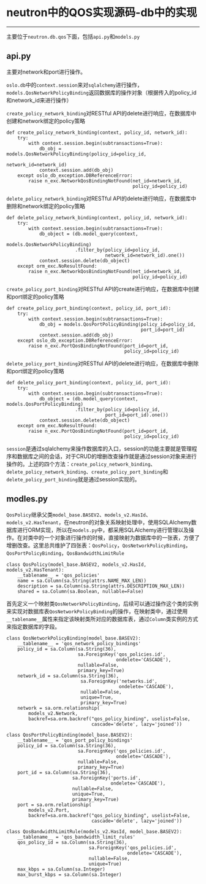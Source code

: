 # neutron中的QOS实现源码-db中的实现

----------------------------------------------------


主要位于`neutron.db.qos`下面，包括`api.py`和`models.py`

## **api.py**


主要对network和port进行操作。



`oslo.db`中的`context.session`来对`sqlalchemy`进行操作，`models.QosNetworkPolicyBinding`返回数据库的操作对象（根据传入的policy_id和network_id来进行操作）

`create_policy_network_binding`对RESTful API的delete进行响应，在数据库中创建和network绑定的policy策略 

```
def create_policy_network_binding(context, policy_id, network_id):
    try:
        with context.session.begin(subtransactions=True):
            db_obj = models.QosNetworkPolicyBinding(policy_id=policy_id,
                                                    network_id=network_id)
            context.session.add(db_obj)
    except oslo_db_exception.DBReferenceError:
        raise n_exc.NetworkQosBindingNotFound(net_id=network_id,
                                              policy_id=policy_id)

```

`delete_policy_network_binding`对RESTful API的delete进行响应，在数据库中删除和network绑定的policy策略

```
def delete_policy_network_binding(context, policy_id, network_id):
    try:
        with context.session.begin(subtransactions=True):
            db_object = (db.model_query(context,
                                        models.QosNetworkPolicyBinding)
                         .filter_by(policy_id=policy_id,
                                    network_id=network_id).one())
            context.session.delete(db_object)
    except orm_exc.NoResultFound:
        raise n_exc.NetworkQosBindingNotFound(net_id=network_id,
                                              policy_id=policy_id)

```

`create_policy_port_binding`对RESTful API的create进行响应，在数据库中创建和port绑定的policy策略

```
def create_policy_port_binding(context, policy_id, port_id):
    try:
        with context.session.begin(subtransactions=True):
            db_obj = models.QosPortPolicyBinding(policy_id=policy_id,
                                                 port_id=port_id)
            context.session.add(db_obj)
    except oslo_db_exception.DBReferenceError:
        raise n_exc.PortQosBindingNotFound(port_id=port_id,
                                           policy_id=policy_id)

```


`delete_policy_port_binding`对RESTful API的delete进行响应，在数据库中删除和port绑定的policy策略

```
def delete_policy_port_binding(context, policy_id, port_id):
    try:
        with context.session.begin(subtransactions=True):
            db_object = (db.model_query(context, models.QosPortPolicyBinding)
                         .filter_by(policy_id=policy_id,
                                    port_id=port_id).one())
            context.session.delete(db_object)
    except orm_exc.NoResultFound:
        raise n_exc.PortQosBindingNotFound(port_id=port_id,
                                           policy_id=policy_id)

```


`session`是通过sqlalchemy来操作数据库的入口，session的功能主要就是管理程序和数据库之间的会话，对于CRUD的增删改查操作就是通过session对象来进行操作的。上述的四个方法：`create_policy_network_binding`、`delete_policy_network_binding`、`create_policy_port_binding`和`delete_policy_port_binding`就是通过session实现的。



## **modles.py**


`QosPolicy`继承父类`model_base.BASEV2`、`models_v2.HasId`、`models_v2.HasTenant`，在neutron的对象关系映射处理中，使用SQLAlchemy数据库进行ORM实现，所以在`models.py`中，都采用SQLAlchemy进行管理以及操作。在对类中的一个对象进行操作的时候，直接映射为数据库中的一张表，方便了增删改查。这里总共维护了四张表：`QosPolicy`，`QosNetworkPolicyBinding`，`QosPortPolicyBinding`，`QosBandwidthLimitRule`

```
class QosPolicy(model_base.BASEV2, models_v2.HasId, models_v2.HasTenant):
    __tablename__ = 'qos_policies'
    name = sa.Column(sa.String(attrs.NAME_MAX_LEN))
    description = sa.Column(sa.String(attrs.DESCRIPTION_MAX_LEN))
    shared = sa.Column(sa.Boolean, nullable=False)

```

首先定义一个映射类`QosNetworkPolicyBinding`，后续可以通过操作这个类的实例来实现对数据库表`QosNetworkPolicyBinding`的操作，在映射类中，通过使用`__tablename__`属性来指定该映射类所对应的数据库表，通过`Column`类实例的方式来指定数据库的字段。



```
class QosNetworkPolicyBinding(model_base.BASEV2):
    __tablename__ = 'qos_network_policy_bindings'
    policy_id = sa.Column(sa.String(36),
                          sa.ForeignKey('qos_policies.id',
                                        ondelete='CASCADE'),
                          nullable=False,
                          primary_key=True)
    network_id = sa.Column(sa.String(36),
                           sa.ForeignKey('networks.id',
                                         ondelete='CASCADE'),
                           nullable=False,
                           unique=True,
                           primary_key=True)
    network = sa.orm.relationship(
        models_v2.Network,
        backref=sa.orm.backref("qos_policy_binding", uselist=False,
                               cascade='delete', lazy='joined'))

```



```
class QosPortPolicyBinding(model_base.BASEV2):
    __tablename__ = 'qos_port_policy_bindings'
    policy_id = sa.Column(sa.String(36),
                          sa.ForeignKey('qos_policies.id',
                                        ondelete='CASCADE'),
                          nullable=False,
                          primary_key=True)
    port_id = sa.Column(sa.String(36),
                        sa.ForeignKey('ports.id',
                                      ondelete='CASCADE'),
                        nullable=False,
                        unique=True,
                        primary_key=True)
    port = sa.orm.relationship(
        models_v2.Port,
        backref=sa.orm.backref("qos_policy_binding", uselist=False,
                               cascade='delete', lazy='joined'))

```



```
class QosBandwidthLimitRule(models_v2.HasId, model_base.BASEV2):
    __tablename__ = 'qos_bandwidth_limit_rules'
    qos_policy_id = sa.Column(sa.String(36),
                              sa.ForeignKey('qos_policies.id',
                                            ondelete='CASCADE'),
                              nullable=False,
                              unique=True)
    max_kbps = sa.Column(sa.Integer)
    max_burst_kbps = sa.Column(sa.Integer)

```




